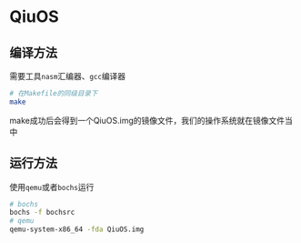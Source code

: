 # QiuOS

## 编译方法
需要工具`nasm`汇编器、`gcc`编译器
```bash
# 在Makefile的同级目录下
make
```
make成功后会得到一个QiuOS.img的镜像文件，我们的操作系统就在镜像文件当中
## 运行方法
使用`qemu`或者`bochs`运行
```bash
# bochs
bochs -f bochsrc
# qemu
qemu-system-x86_64 -fda QiuOS.img
```
